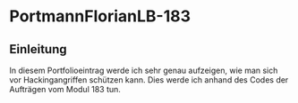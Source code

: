 # PortmannFlorianLB-183

## Einleitung
In diesem Portfolioeintrag werde ich sehr genau aufzeigen, wie man sich vor Hackingangriffen schützen kann. Dies werde ich anhand des Codes der Aufträgen vom Modul 183 tun.


